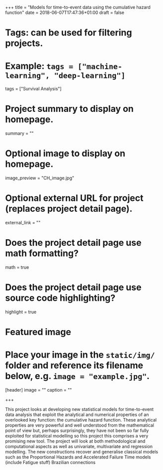 +++
title = "Models for time-to-event data using the cumulative hazard function"
date = 2018-06-07T17:47:36+01:00
draft = false

# Tags: can be used for filtering projects.
# Example: `tags = ["machine-learning", "deep-learning"]`
tags = ["Survival Analysis"]

# Project summary to display on homepage.
summary = ""

# Optional image to display on homepage.
image_preview = "CH_image.jpg"

# Optional external URL for project (replaces project detail page).
external_link = ""

# Does the project detail page use math formatting?
math = true

# Does the project detail page use source code highlighting?
highlight = true

# Featured image
# Place your image in the `static/img/` folder and reference its filename below, e.g. `image = "example.jpg"`.
[header]
image = ""
caption = ""

+++

This project  looks at developing new statistical models for time-to-event data analysis that exploit the analytical and numerical properties of an overlooked key function: the cumulative hazard function. These analytical properties are very powerful and well understood from the mathematical point of view but, perhaps surprisingly, they have not been so far fully exploited for statistical modelling so this project this comprises a very promising new tool. The project will look at both methodological and computational aspects as well as univariate, multivariate and regression modelling. The new constructions recover and generalise classical  models such as the Proportional Hazards and Accelerated Failure Time models (include Fatigue stuff) Brazilian connections
